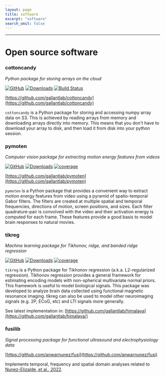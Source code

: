 ```yaml
---
layout: page
title: software
excerpt: "software"
search_omit: false
---
```


---

# Open source software

### cottoncandy

_Python package for storing arrays on the cloud_

[![GitHub](https://img.shields.io/badge/GitHub-cottoncandy-blue)](https://github.com/gallantlab/cottoncandy)
[![Downloads](https://pepy.tech/badge/cottoncandy)](https://pepy.tech/project/cottoncandy)
[![Build Status](https://github.com/gallantlab/cottoncandy/actions/workflows/run_tests.yml/badge.svg)](https://github.com/gallantlab/cottoncandy/actions/workflows/run_tests.yml)

[https://github.com/gallantlab/cottoncandy](https://github.com/gallantlab/cottoncandy)

`cottoncandy` is a Python package for storing and accessing numpy array data on S3. This is achieved by reading arrays from memory and downloading arrays directly into memory. This means that you don't have to download your array to disk, and then load it from disk into your python session.

### pymoten

_Computer vision package for extracting motion energy features from videos_

[![GitHub](https://img.shields.io/badge/GitHub-pymoten-blue)](https://github.com/gallantlab/pymoten)
[![Downloads](https://pepy.tech/badge/pymoten)](https://pepy.tech/project/pymoten)
[![coverage](https://codecov.io/gh/gallantlab/pymoten/branch/main/graph/badge.svg)](https://codecov.io/gh/gallantlab/pymoten)

[https://github.com/gallantlab/pymoten](https://github.com/gallantlab/pymoten)

`pymoten` is a Python package that provides a convenient way to extract motion energy features from video using a pyramid of spatio-temporal Gabor filters. The filters are created at multiple spatial and temporal frequencies, directions of motion, screen positions, and sizes. Each filter quadrature-pair is convolved with the video and their activation energy is computed for each frame. These features provide a good basis to model brain responses to natural movies.

### tikreg

_Machine learning package for Tikhonov, ridge, and banded ridge regression_

[![GitHub](https://img.shields.io/badge/GitHub-tikreg-blue)](https://github.com/gallantlab/tikreg)
[![Downloads](https://pepy.tech/badge/tikreg)](https://pepy.tech/project/tikreg)
[![coverage](https://codecov.io/gh/gallantlab/tikreg/branch/main/graph/badge.svg)](https://codecov.io/gh/gallantlab/tikreg)

`tikreg` is a Python package for Tikhonov regression (a.k.a. L2-regularized regression). Tikhonov regression provides a general framework for estimating encoding models with non-spherical multivariate normal priors. This framework is useful to model biological signals. This package was developed to analyze brain data collected using functional magnetic resonance imaging. tikreg can also be used to model other neuroimaging signals (e.g. 2P, ECoG, etc) and LTI signals more generally.

See latest implementation in: [https://github.com/gallantlab/himalaya](https://github.com/gallantlab/himalaya/)

### fusilib

_Signal processing package for functional ultrasound and electrophysiology data_

[https://github.com/anwarnunez/fusi](https://github.com/anwarnunez/fusi)

<!-- [![GitHub](https://img.shields.io/badge/GitHub-fusilib-blue)] -->

Implements temporal, frequency and spatial domain analyses related to [Nunez-Elizalde, et al., 2022](https://doi.org/10.1016/j.neuron.2022.02.012).
